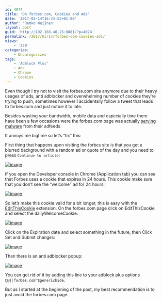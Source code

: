 ```yaml
---
id: 4074
title: 'On forbes.com, Cookies and Ads'
date: '2017-03-14T16:34:52+01:00'
author: 'Remko Weijnen'
layout: post
guid: 'http://192.168.40.25:8081/?p=4074'
permalink: /2017/03/14/forbes-com-cookies-ads/
views:
    - '220'
categories:
    - Uncategorized
tags:
    - 'Adblock Plus'
    - Ads
    - Chrome
    - Cookies
---
```


Even though I try not to visit the forbes.com site anymore due to their heavy usages of ads, anti adblocker and overwhelming number of cookies they’re trying to push, sometimes however I accidentally follow a tweet that leads to forbes.com and just notice it to late.

Besides wasting your bandwidth, mobile data and especially time there have been a few occasions were the forbes.com page was actually [serving malware](http://www.networkworld.com/article/3021113/security/forbes-malware-ad-blocker-advertisements.html) from their adfeeds.

It annoys me bigtime so let’s “fix” this:

First thing that happens upon visiting the forbes site is that you get a blurred background with a random ad or quote of the day and you need to press `Continue to article`:

[![image](http://192.168.40.25:8081/wp-content/uploads/2017/03/image_thumb-16.png "image")](http://192.168.40.25:8081/wp-content/uploads/2017/03/image-16.png)

If you open the Developer console in Chrome (Application tab) you can see that Forbes uses a cookie that expires in 24 hours. This cookie make sure that you don’t see the “welcome” ad for 24 hours:

[![image](http://192.168.40.25:8081/wp-content/uploads/2017/03/image_thumb-17.png "image")](http://192.168.40.25:8081/wp-content/uploads/2017/03/image-17.png)

So let’s make this cookie valid for a bit longer, this is easy with the [EditThisCookie](https://chrome.google.com/webstore/detail/editthiscookie/fngmhnnpilhplaeedifhccceomclgfbg) extension. On the forbes.com page click on EditThisCookie and select the dailyWelcomeCookie:

[![image](http://192.168.40.25:8081/wp-content/uploads/2017/03/image_thumb-18.png "image")](http://192.168.40.25:8081/wp-content/uploads/2017/03/image-18.png)

Click on the Expiration date and select something in the future, then Click Set and Submit changes:

[![image](http://192.168.40.25:8081/wp-content/uploads/2017/03/image_thumb-19.png "image")](http://192.168.40.25:8081/wp-content/uploads/2017/03/image-19.png)

Then there is an anti adblocker popup:

[![image](http://192.168.40.25:8081/wp-content/uploads/2017/03/image_thumb-20.png "image")](http://192.168.40.25:8081/wp-content/uploads/2017/03/image-20.png)

You can get rid of it by adding this line to your adblock plus options `@@||forbes.com^$generichide`.

But as I started at the beginning of the post, my best recommendation is to just avoid the forbes.com page.